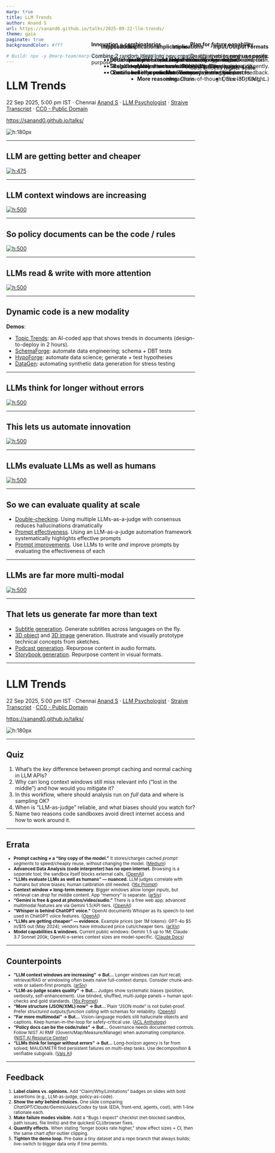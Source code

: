 ```yaml
---
marp: true
title: LLM Trends
author: Anand S
url: https://sanand0.github.io/talks/2025-09-22-llm-trends/
theme: gaia
paginate: true
backgroundColor: #fff

# Build: npx -y @marp-team/marp-cli@latest --html README.md -o index.html
---
```


<style>
  aside {
    position: absolute;
    top: 150px;
    right: 30px;
    max-width: 500px;
  }

</style>

# LLM Trends

22 Sep 2025, 5:00 pm IST · Chennai
[Anand S](https://s-anand.net/) · [LLM Psychologist](https://www.linkedin.com/in/sanand0/) · [Straive](https://straive.com/)
[Transcript](https://github.com/sanand0/talks/blob/main/2025-09-22-llm-trends/transcript.md) · [CC0 - Public Domain](https://creativecommons.org/publicdomain/zero/1.0/)

https://sanand0.github.io/talks/

![h:180px](https://api.qrserver.com/v1/create-qr-code/?size=150x150&data=https://sanand0.github.io/talks/2025-09-22-llm-trends/)

---

## LLM are getting better **and** cheaper

[![h:475](../2025-07-13-goodbye-mba-hello-ai/pricing.webp)](https://sanand0.github.io/llmpricing/)

<aside style="max-width:300px" data-marpit-fragment>

**Plan for _future_ capability**.

Quality enables **new use cases**.

Cost unlocks **higher scale**.

</aside>

---

## LLM context windows are increasing

[![h:500](https://cdn.prod.website-files.com/66efe12cea125ae2bb1471da/680a244002ab2f063f3a9108_llm_context_window_evolution.png)](https://www.meibel.ai/post/understanding-the-impact-of-increasing-llm-context-windows)

<aside style="max-width:300px" data-marpit-fragment>

#### Implications

- **Longer docs**. Process entire books, manuals.
- **More memory**. Remember past interactions.

</aside>

---

## So policy documents can **be** the code / rules

[![h:500](policy-as-code.webp)](https://sanand0.github.io/policyascode/)

<aside style="max-width:450px" data-marpit-fragment>

#### Implications

- **Guidelines are executable checks**. No manual back-and-forth.
- **Regulatory rules are evals**. Apply directly.
- **Emails become policies**. Common law emerges.

</aside>

---

## LLMs read & write with more attention

[![h:500](https://images.ctfassets.net/kftzwdyauwt9/2oTJ2p3iGsEPnBrYeNhxbb/9d14d937dc6004da8a49561af01b6781/OpenAI-MRCR_accuracy_2needle_Lightmode.svg)](https://openai.com/index/gpt-4-1/)

<aside style="max-width:600px" data-marpit-fragment>

#### Implications

- **Better code**. Fewer errors,
  longer output.
- **More structure**. JSON, XML follow schema diligently.
- **Self-correction**. Better at spotting own errors.
- **More reasoning**. Chain-of-thought, tree-of-thought.

</aside>

---

## **Dynamic code** is a new modality

**Demos**:

- [Topic Trends](https://sanand0.github.io/topictrends/): an AI-coded app that shows trends in documents (design-to-deploy in 2 hours).
- [SchemaForge](https://prudhvi1709.github.io/schemaforge/): automate data engineering; schema + DBT tests
- [HypoForge](https://sanand0.github.io/hypoforge/): automate data science; generate + test hypotheses
- [DataGen](https://nitin399-maker.github.io/datagen/): automating synthetic data generation for stress testing

---

## LLMs think for longer without errors

[![h:500](https://res.cloudinary.com/lesswrong-2-0/image/upload/f_auto,q_auto/v1/mirroredImages/deesrjitvXM4xYGZd/e6bm1rfz9dazzub1lupj)](https://www.lesswrong.com/posts/deesrjitvXM4xYGZd/metr-measuring-ai-ability-to-complete-long-tasks)

<aside style="max-width:300px" data-marpit-fragment>

#### Implications

- **Autonomy**. Agents, self-correction.
- **Creativity**. Complex ideation.

</aside>

---

## This lets us automate **innovation**

[![h:500](ideator.webp)](https://tools.s-anand.net/ideator/)

<aside style="max-width:475px" data-marpit-fragment>

**Innovation = combinatorics**

Combine 2 random ideas into new creative initiatives towards a specific purpose.

</aside>

---

## LLMs evaluate LLMs as well as humans

[![h:500](https://miro.medium.com/v2/resize:fit:720/format:webp/1*7s9ESqBz4pJaP1_r4bahlA.png)](https://medium.com/@techsachin/replacing-judges-with-juries-llm-generation-evaluations-with-panel-of-llm-evaluators-d1e77dfb521e)

<aside style="max-width:500px" data-marpit-fragment>

#### Implications

- **Better quality**. Multiple LLMs reduce errors.
- **Scalable quality**. Humans assess exceptions.
- **Continuous improvement**. Always-on evals based on feedback.

</aside>

---

## So we can evaluate quality at scale

- [Double-checking](https://sanand0.github.io/llmevals/double-checking/). Using multiple LLMs-as-a-judge with consensus reduces hallucinations dramatically
- [Prompt effectiveness](https://sanand0.github.io/llmevals/emotion-prompts/). Using an LLM-as-a-judge automation framework systematically highlights effective prompts
- [Prompt improvements](https://sanand0.github.io/promptevals/). Use LLMs to write _and_ improve prompts by evaluating the effectiveness of each

---

## LLMs are far more multi-modal

[![h:500](https://epoch.ai/assets/images/posts/2023/how-predictable-is-language-model-benchmark-performance/egraphs/mmlu.png)](https://epoch.ai/blog/how-predictable-is-language-model-benchmark-performance)

<aside style="max-width:350px" data-marpit-fragment>

#### Input/Output Formats

- Audio
- Image
- Video
- DSLs (3D, CML, ...)

</aside>

---

## That lets us generate far more than text

- [Subtitle generation](https://prudhvi1709.github.io/subtitlegen/). Generate subtitles across languages on the fly.
- [3D object](https://nitin399-maker.github.io/3dobjectgen/) and [3D image](https://nitin399-maker.github.io/3dimagegen/) generation. Illustrate and visually prototype technical concepts from sketches.
- [Podcast generation](https://tools.s-anand.net/podcast/). Repurpose content in audio formats.
- [Storybook generation](https://tools.s-anand.net/picbook/). Repurpose content in visual formats.

<!--

Additional demos

  - Personagen: Synthetic customer persona creation + surveying.

-->

---

# LLM Trends

22 Sep 2025, 5:00 pm IST · Chennai
[Anand S](https://s-anand.net/) · [LLM Psychologist](https://www.linkedin.com/in/sanand0/) · [Straive](https://straive.com/)
[Transcript](https://github.com/sanand0/talks/blob/main/2025-09-22-llm-trends/transcript.md) · [CC0 - Public Domain](https://creativecommons.org/publicdomain/zero/1.0/)

https://sanand0.github.io/talks/

![h:180px](https://api.qrserver.com/v1/create-qr-code/?size=150x150&data=https://sanand0.github.io/talks/2025-09-22-llm-trends/)

---

## Quiz

1. What’s the _key_ difference between prompt caching and normal caching in LLM APIs?
2. Why can long context windows still miss relevant info (“lost in the middle”) and how would you mitigate it?
3. In this workflow, where should analysis run on _full_ data and where is sampling OK?
4. When is “LLM-as-judge” reliable, and what biases should you watch for?
5. Name two reasons code sandboxes avoid direct internet access and how to work around it.

---

## Errata

<small>

- **Prompt caching ≠ a “tiny copy of the model.”** It stores/charges cached _prompt segments_ to speed/cheaply reuse, without changing the model. ([Medium][1])
- **Advanced Data Analysis (code interpreter) has no open internet.** Browsing is a _separate_ tool; the sandbox itself blocks external calls. ([OpenAI][2])
- **“LLMs evaluate LLMs as well as humans” — nuanced.** LLM judges correlate with humans but show biases; human calibration still needed. ([16x Prompt][3])
- **Context window ≠ long-term memory.** Bigger windows allow longer _inputs_, but retrieval can _drop_ for middle content. App “memory” is separate. ([ar5iv][4])
- **“Gemini is free & good at photos/video/audio.”** There is a free web app; advanced multimodal features are via Gemini 1.5/API tiers. ([OpenAI][5])
- **“Whisper is behind ChatGPT voice.”** OpenAI documents Whisper as its speech-to-text used in ChatGPT voice features. ([OpenAI][6])
- **“LLMs are getting cheaper” — evidence.** Example prices (per 1M tokens): GPT-4o \$5 in/\$15 out (May 2024); vendors have introduced price cuts/cheaper tiers. ([arXiv][7])
- **Model capabilities & windows.** Current public windows: Gemini 1.5 up to 1M; Claude 3.7 Sonnet 200k; OpenAI o-series context sizes are model-specific. ([Claude Docs][8])

</small>

---

## Counterpoints

<small>

- **“LLM context windows are increasing” → But…** Longer windows can _hurt_ recall; retrieval/RAG or windowing often beats naive full-context dumps. Consider chunk-and-vote or salient-first prompts. ([ar5iv][4])
- **“LLM-as-judge scales quality” → But…** Judges show systematic biases (position, verbosity, self-enhancement). Use blinded, shuffled, multi-judge panels + human spot-checks and gold standards. ([16x Prompt][3])
- **“More structure (JSON/XML) now” → But…** Plain “JSON mode” is not bullet-proof. Prefer _structured outputs/function calling_ with schemas for reliability. ([OpenAI][9])
- **“Far more multimodal” → But…** Vision-language models still hallucinate objects and captions. Keep human-in-the-loop for safety-critical use. ([ACL Anthology][10])
- **“Policy docs can be the code/rules” → But…** Governance needs documented controls. Follow NIST AI RMF (Govern/Map/Measure/Manage) when automating compliance. ([NIST AI Resource Center][11])
- **“LLMs think for longer without errors” → But…** Long-horizon agency is far from solved; MAUD/METR find persistent failures on multi-step tasks. Use decomposition & verifiable subgoals. ([Vals AI][12])

</small>

---

## Feedback

<small>

1. **Label claims vs. opinions.** Add “Claim/Why/Limitations” badges on slides with bold assertions (e.g., LLM-as-judge, policy-as-code).
2. **Show the _why_ behind choices.** One slide comparing _ChatGPT/Claude/Gemini/Jules/Codex_ by task (EDA, front-end, agents, cost), with 1-line rationale each.
3. **Make failure modes visible.** Add a “Bugs I expect” checklist (net-blocked sandbox, path issues, file limits) and the quickest CLI/browser fixes.
4. **Quantify effects.** When stating “longer books rate higher,” show effect sizes + CI, then the same chart _after_ outlier clipping.
5. **Tighten the demo loop.** Pre-bake a tiny dataset and a repo branch that always builds; live-switch to bigger data only if time permits.

</small>

[1]: https://medium.com/data-science/4-ways-you-cant-use-the-chatgpt-code-interpreter-that-will-disrupt-your-analytics-c31d29034b69?utm_source=chatgpt.com "4 Ways You Can't Use the ChatGPT Code Interpreter That ..."
[2]: https://openai.com/index/chatgpt-plugins/?utm_source=chatgpt.com "ChatGPT plugins"
[3]: https://prompt.16x.engineer/blog/claude-sonnet-gpt4-context-window-token-limit?utm_source=chatgpt.com "Claude 3.5 Sonnet vs GPT-4o: Context Window and Token Limit"
[4]: https://ar5iv.labs.arxiv.org/html/2307.03172?utm_source=chatgpt.com "Lost in the Middle: How Language Models Use Long Contexts"
[5]: https://openai.com/index/hello-gpt-4o/?utm_source=chatgpt.com "Hello GPT-4o"
[6]: https://openai.com/chatgpt/pricing/?utm_source=chatgpt.com "Pricing - ChatGPT - OpenAI"
[7]: https://arxiv.org/html/2406.18403v3?utm_source=chatgpt.com "LLMs instead of Human Judges? A Large Scale Empirical ..."
[8]: https://docs.anthropic.com/en/docs/build-with-claude/context-windows?utm_source=chatgpt.com "Context windows - Anthropic API"
[9]: https://openai.com/index/introducing-structured-outputs-in-the-api/?utm_source=chatgpt.com "Introducing Structured Outputs in the API"
[10]: https://aclanthology.org/2024.findings-acl.414.pdf?utm_source=chatgpt.com "Logical Closed Loop: Uncovering Object Hallucinations in ..."
[11]: https://airc.nist.gov/airmf-resources/playbook/?utm_source=chatgpt.com "Playbook - AIRC - NIST AI Resource Center"
[12]: https://www.vals.ai/models/anthropic_claude-3-5-sonnet-20241022?utm_source=chatgpt.com "Claude 3.5 Sonnet Latest"
